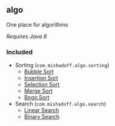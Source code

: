 ## algo

One place for algorithms

*Requires Java 8*

### Included

* Sorting (`com.mishadoff.algo.sorting`)
  * [Bubble Sort](http://en.wikipedia.org/wiki/Bubble_sort)
  * [Insertion Sort](http://en.wikipedia.org/wiki/Insertion_sort)
  * [Selection Sort](http://en.wikipedia.org/wiki/Selection_sort)
  * [Merge Sort](http://en.wikipedia.org/wiki/Merge_sort)
  * [Bogo Sort](http://en.wikipedia.org/wiki/Bogosort)
* Search (`com.mishadoff.algo.search`)
  * [Linear Search](http://en.wikipedia.org/wiki/Linear_search)
  * [Binary Search](http://en.wikipedia.org/wiki/Binary_search_algorithm)
